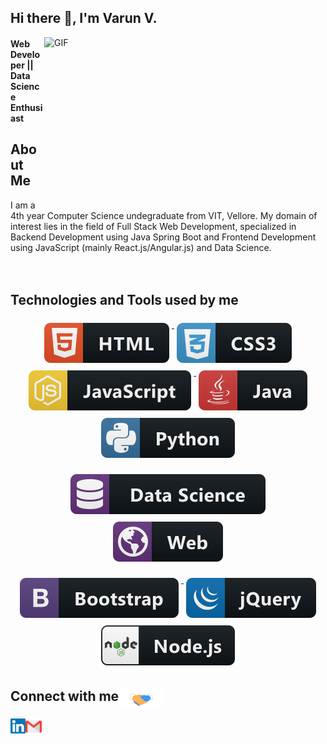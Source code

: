 ## Hi there 👋, I'm Varun V. 

<img align="right" height="270px" width="450px" alt="GIF" src="https://miro.medium.com/max/1360/0*gqO3slLmGb4mUeje.gif" />

<h4>Web Developer || Data Science Enthusiast</h4>

## About Me

I am a 4th year Computer Science undegraduate from VIT, Vellore. My domain of interest lies in the field of Full Stack Web Development, specialized in Backend Development using Java Spring Boot and Frontend Development using JavaScript (mainly React.js/Angular.js) and Data Science.
<br><br><br>

## Technologies and Tools used by me

<p align="center">
  <a href="#">
    <img src="https://github.com/VarunV991/VarunV991/blob/master/Assets/dev/languages/html.svg" alt="html" style="vertical-align:top; margin:6px 4px">
  </a> 
 <a href="#">
    <img src="https://github.com/VarunV991/VarunV991/blob/master/Assets/dev/languages/css3.svg" alt="css3" style="vertical-align:top; margin:6px 4px">
  </a> 
 <a href="#">
    <img src="https://github.com/VarunV991/VarunV991/blob/master/Assets/dev/languages/js.svg" alt="js" style="vertical-align:top; margin:6px 4px">
  </a> 
  <a href="#">
    <img src="https://github.com/VarunV991/VarunV991/blob/master/Assets/dev/languages/java.svg" alt="java" style="vertical-align:top; margin:6px 4px">
  </a>  
  <a href="#">
    <img src="https://github.com/VarunV991/VarunV991/blob/master/Assets/dev/languages/python.svg" alt="python" style="vertical-align:top; margin:6px 4px">
  </a> 
</p>

<p align="center">
  <a href="#">
    <img src="https://github.com/VarunV991/VarunV991/blob/master/Assets/dev/misc/datascience.svg" alt="datascience" style="vertical-align:top; margin:6px 4px">
  </a> 
  <a href="#">
    <img src="https://github.com/VarunV991/VarunV991/blob/master/Assets/dev/misc/web.svg" alt="web" style="vertical-align:top; margin:6px 4px">
  </a> 
</p>
<p align="center">
  <a href="#">
    <img src="https://github.com/VarunV991/VarunV991/blob/master/Assets/dev/frameworks/bootstrap.svg" alt="bootstrap" style="vertical-align:top; margin:6px 4px">
  </a> 
  <a href="#">
    <img src="https://github.com/VarunV991/VarunV991/blob/master/Assets/dev/frameworks/jquery.svg" alt="jquery" style="vertical-align:top; margin:6px 4px">
  </a> 
  <a href="#">
    <img src="https://github.com/VarunV991/VarunV991/blob/master/Assets/dev/frameworks/nodejs.svg" alt="nodejs" style="vertical-align:top; margin:6px 4px">
  </a> 
</p>

<h2>Connect with me<img align="center" src="https://github.com/VarunV991/VarunV991/blob/master/Assets/Handshake.gif" height="33px" /></h2> 
<div align='center'> 
  <a href="https://www.linkedin.com/in/varun-v-21920b147/">
    <img align="left" alt="Varun | Linkedin" width="24px" src="https://github.com/VarunV991/VarunV991/blob/master/Assets/Linkedin.svg" />
  </a>
  <a href="mailto:varunmumbai99@gmail.com">
    <img align="left" alt="Varun | Gmail" width="26px" src="https://github.com/VarunV991/VarunV991/blob/master/Assets/Gmail.svg" />
  </a>
<br>
</div>
